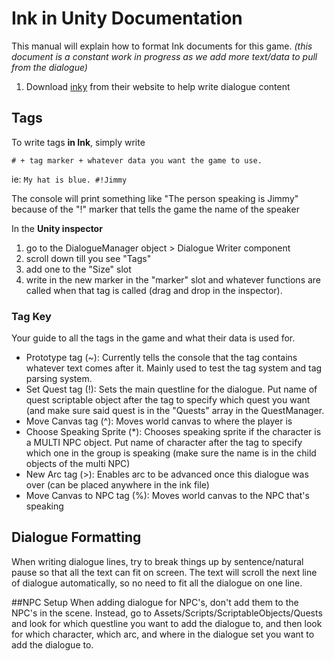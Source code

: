 # Ink in Unity Documentation
This manual will explain how to format Ink documents for this game. 
_(this document is a constant work in progress as we add more text/data to pull from the dialogue)_

1. Download [inky](https://www.inklestudios.com/ink/) from their website to help write dialogue content

## Tags
To write tags **in Ink**, simply write 

`# + tag marker + whatever data you want the game to use.`

ie: `My hat is blue. #!Jimmy`

The console will print something like "The person speaking is Jimmy" because of the "!" marker that tells the game the name of the speaker

In the **Unity inspector** 
1. go to the DialogueManager object > Dialogue Writer component
2. scroll down till you see "Tags"
3. add one to the "Size" slot
4. write in the new marker in the "marker" slot and whatever functions are called when that tag is called (drag and drop in the inspector).

### Tag Key
  
  Your guide to all the tags in the game and what their data is used for.
  
  *  Prototype tag (~): Currently tells the console that the tag contains whatever text comes after it. Mainly used to test the tag system and tag parsing system.  
  *  Set Quest tag (!): Sets the main questline for the dialogue.  Put name of quest scriptable object after the tag to specify which quest you want (and make sure said quest is in the "Quests" array in the QuestManager.
  *  Move Canvas tag (^): Moves world canvas to where the player is
  *  Choose Speaking Sprite (*): Chooses speaking sprite if the character is a MULTI NPC object. Put name of character after the tag to specify which one in the group is speaking (make sure the name is in the child objects of the multi NPC)
  *  New Arc tag (>): Enables arc to be advanced once this dialogue was over (can be placed anywhere in the ink file)
  *  Move Canvas to NPC tag (%): Moves world canvas to the NPC that's speaking
  
## Dialogue Formatting
When writing dialogue lines, try to break things up by sentence/natural pause so that all the text can fit on screen.  The text will scroll the next line of dialogue automatically, so no need to fit all the dialogue on one line.

##NPC Setup
When adding dialogue for NPC's, don't add them to the NPC's in the scene.  Instead, go to Assets/Scripts/ScriptableObjects/Quests and look for which questline you want to add the dialogue to, and then look for which character, which arc, and where in the dialogue set you want to add the dialogue to.
